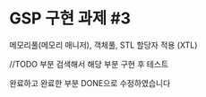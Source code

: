 # GSP 구현 과제 #3

메모리풀(메모리 매니저), 객체풀, STL 할당자 적용 (XTL)

//TODO 부분 검색해서 해당 부분 구현 후 테스트

완료하고 완료한 부분 DONE으로 수정하였습니다

